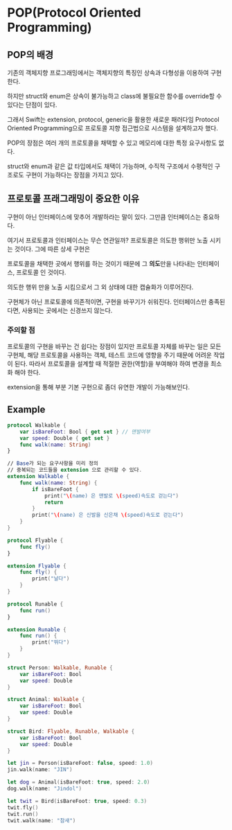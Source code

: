 # POP(Protocol Oriented Programming)

## POP의 배경

기존의 객체지향 프로그래밍에서는 객체지향의 특징인 상속과 다형성을 이용하여 구현한다.

하지만 struct와 enum은 상속이 불가능하고 class에 불필요한 함수를 override할 수 있다는 단점이 있다.

그래서 Swift는 extension, protocol, generic을 활용한 새로운 패러다임 Protocol Oriented Programming으로 프로토콜 지향 접근법으로 시스템을 설계하고자 했다.

POP의 장점은 여러 개의 프로토콜을 채택할 수 있고 메모리에 대한 특정 요구사항도 없다.

struct와 enum과 같은 값 타입에서도 채택이 가능하며, 수직적 구조에서 수평적인 구조로도 구현이 가능하다는 장점을 가지고 있다.

## 프로토콜 프래그래밍이 중요한 이유

구현이 아닌 인터페이스에 맞추어 개발하라는 말이 있다. 그만큼 인터페이스는 중요하다.

여기서 프로토콜과 인터페이스는 무슨 연관일까? 프로토콜은 의도한 행위만 노출 시키는 것이다. 그에 따른 상세 구현은

프로토콜을 채택한 곳에서 행위를 하는 것이기 때문에 그 **의도**만을 나타내는 인터페이스, 프로토콜 인 것이다.

의도한 행위 만을 노출 시킴으로서 그 외 상태에 대한 캡슐화가 이루어진다.

구현체가 아닌 프로토콜에 의존적이면, 구현을 바꾸기가 쉬워진다. 인터페이스만 충족된다면, 사용되는 곳에서는 신경쓰지 않는다.

### 주의할 점

프로토콜의 구현을 바꾸는 건 쉽다는 장점이 있지만 프로토콜 자체를 바꾸는 일은 모든 구현체, 해당 프로토콜을 사용하는 객체, 테스트 코드에 영향을 주기 때문에 어려운 작업이 된다. 따라서 프로토콜을 설계할 때 적절한 권한(역할)을 부여해야 하여 변경을 최소화 해야 한다.

extension을 통해 부분 기본 구현으로 좀더 유연한 개발이 가능해보인다.

## Example

```swift
protocol Walkable {
    var isBareFoot: Bool { get set } // 맨발여부
    var speed: Double { get set }
    func walk(name: String)
}

// Base가 되는 요구사항을 미리 정의
// 중복되는 코드들을 extension 으로 관리할 수 있다.
extension Walkable {
    func walk(name: String) {
        if isBareFoot {
            print("\(name) 은 맨발로 \(speed)속도로 걷는다")
            return
        }
        print("\(name) 은 신발을 신은채 \(speed)속도로 걷는다")
    }
}

protocol Flyable {
    func fly()
}

extension Flyable {
    func fly() {
        print("날다")
    }
}

protocol Runable {
    func run()
}

extension Runable {
    func run() {
        print("뛰다")
    }
}

struct Person: Walkable, Runable {
    var isBareFoot: Bool
    var speed: Double
}

struct Animal: Walkable {
    var isBareFoot: Bool
    var speed: Double
}

struct Bird: Flyable, Runable, Walkable {
    var isBareFoot: Bool
    var speed: Double
}

let jin = Person(isBareFoot: false, speed: 1.0)
jin.walk(name: "JIN")

let dog = Animal(isBareFoot: true, speed: 2.0)
dog.walk(name: "Jindol")

let twit = Bird(isBareFoot: true, speed: 0.3)
twit.fly()
twit.run()
twit.walk(name: "참새")
```
